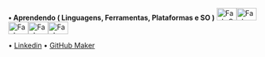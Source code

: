 
**• Aprendendo ( Linguagens, Ferramentas, Plataformas e SO )** <img alt="FaeL-C" height="25" width="40" src="https://cdn.jsdelivr.net/gh/devicons/devicon/icons/c/c-original.svg"><img alt="FaeL-Py" height="25" width="40" src="https://cdn.jsdelivr.net/gh/devicons/devicon/icons/python/python-original.svg" /><img  alt="FaeL-VSCODE" height="25" width="40" src="https://cdn.jsdelivr.net/gh/devicons/devicon/icons/vscode/vscode-original.svg" /><img  alt="FaeL-Linux" height="25" width="40" src="https://cdn.jsdelivr.net/gh/devicons/devicon/icons/linux/linux-original.svg"><img  alt="FaeL-Windows" height="25" width="40" src="https://cdn.jsdelivr.net/gh/devicons/devicon/icons/windows8/windows8-original.svg">

•  <a href="https://www.linkedin.com/in/rafaelsfinger/">Linkedin</a>  •  <a href="https://github.com/GoticoAgricola">GitHub Maker</a>  
  
